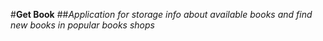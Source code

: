#**Get Book**
##*Application for storage info about available books and find new books in popular books shops*